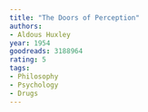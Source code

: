 ```yaml
---
title: "The Doors of Perception"
authors:
- Aldous Huxley
year: 1954
goodreads: 3188964
rating: 5
tags:
- Philosophy
- Psychology
- Drugs
---
```

